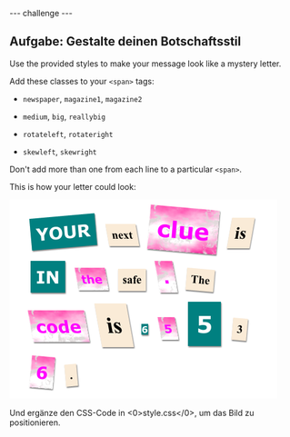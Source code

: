 \--- challenge \---

## Aufgabe: Gestalte deinen Botschaftsstil

Use the provided styles to make your message look like a mystery letter.

Add these classes to your `<span>` tags:

+ `newspaper`, `magazine1`, `magazine2`

+ `medium`, `big`, `reallybig`

+ `rotateleft`, `rotateright`

+ `skewleft`, `skewright`

Don't add more than one from each line to a particular `<span>`.

This is how your letter could look:

![Screenshot](images/letter-challenge1.png)

Und ergänze den CSS-Code in <0>style.css</0>, um das Bild zu positionieren.